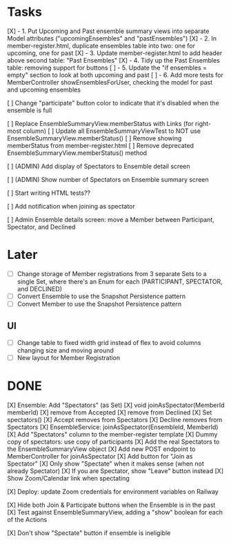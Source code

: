 # Tasks

[X] - 1. Put Upcoming and Past ensemble summary views into separate Model attributes ("upcomingEnsembles" and "pastEnsembles")
[X] - 2. In member-register.html, duplicate ensembles table into two: one for upcoming, one for past
[X] - 3. Update member-register.html to add header above second table: "Past Ensembles"
[X] - 4. Tidy up the Past Ensembles table: removing support for buttons
[ ] - 5. Update the "if ensembles = empty" section to look at both upcoming and past
[ ] - 6. Add more tests for MemberController showEnsemblesForUser, checking the model for past and upcoming ensembles

[ ] Change "participate" button color to indicate that it's disabled when the ensemble is full

[ ] Replace EnsembleSummaryView.memberStatus with Links (for right-most column)
    [ ] Update all EnsembleSummaryViewTest to NOT use EnsembleSummaryView.memberStatus()
    [ ] Remove showing memberStatus from member-register.html
    [ ] Remove deprecated EnsembleSummaryView.memberStatus() method

[ ] (ADMIN) Add display of Spectators to Ensemble detail screen

[ ] (ADMIN) Show number of Spectators on Ensemble summary screen

[ ] Start writing HTML tests??

[ ] Add notification when joining as spectator

[ ] Admin Ensemble details screen: move a Member between Participant, Spectator, and Declined

# Later

* [ ] Change storage of Member registrations from 3 separate Sets to a single Set, where there's an Enum for each (PARTICIPANT, SPECTATOR, and DECLINED)
* [ ] Convert Ensemble to use the Snapshot Persistence pattern
* [ ] Convert Member to use the Snapshot Persistence pattern

## UI

* [ ] Change table to fixed width grid instead of flex to avoid columns changing size and moving around
* [ ] New layout for Member Registration

# DONE

[X] Ensemble: Add "Spectators" (as Set<MemberId>)
    [X] void joinAsSpectator(MemberId memberId)
        [X] remove from Accepted 
        [X] remove from Declined
    [X] Set<MemberId> spectators()
    [X] Accept removes from Spectators
    [X] Decline removes from Spectators
[X] EnsembleService: joinAsSpectator(EnsembleId, MemberId)
[X] Add "Spectators" column to the member-register template
    [X] Dummy copy of spectators: use copy of participants
    [X] Add the real Spectators to the EnsembleSummaryView object
    [X] Add new POST endpoint to MemberController for joinAsSpectator
    [X] Add button for "Join as Spectator"
    [X] Only show "Spectate" when it makes sense (when not already Spectator)
        [X] If you are Spectator, show "Leave" button instead
[X] Show Zoom/Calendar link when spectating

[X] Deploy: update Zoom credentials for environment variables on Railway

[X] Hide both Join & Participate buttons when the Ensemble is in the past
    [X] Test against EnsembleSummaryView, adding a "show" boolean for each of the Actions

[X] Don't show "Spectate" button if ensemble is ineligible

